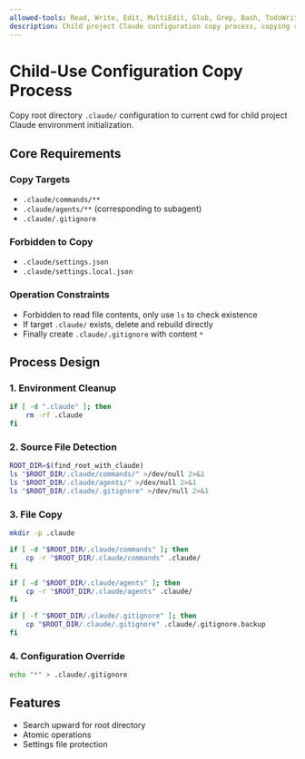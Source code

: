 ```yaml
---
allowed-tools: Read, Write, Edit, MultiEdit, Glob, Grep, Bash, TodoWrite, Task
description: Child project Claude configuration copy process, copying root directory .claude/ configuration files to current working directory
---
```


# Child-Use Configuration Copy Process

Copy root directory `.claude/` configuration to current cwd for child project Claude environment initialization.

## Core Requirements

### Copy Targets
- `.claude/commands/**`
- `.claude/agents/**` (corresponding to subagent)
- `.claude/.gitignore`

### Forbidden to Copy
- `.claude/settings.json`
- `.claude/settings.local.json`

### Operation Constraints
- Forbidden to read file contents, only use `ls` to check existence
- If target `.claude/` exists, delete and rebuild directly
- Finally create `.claude/.gitignore` with content `*`

## Process Design

### 1. Environment Cleanup
```bash
if [ -d ".claude" ]; then
    rm -rf .claude
fi
```

### 2. Source File Detection
```bash
ROOT_DIR=$(find_root_with_claude)
ls "$ROOT_DIR/.claude/commands/" >/dev/null 2>&1
ls "$ROOT_DIR/.claude/agents/" >/dev/null 2>&1
ls "$ROOT_DIR/.claude/.gitignore" >/dev/null 2>&1
```

### 3. File Copy
```bash
mkdir -p .claude

if [ -d "$ROOT_DIR/.claude/commands" ]; then
    cp -r "$ROOT_DIR/.claude/commands" .claude/
fi

if [ -d "$ROOT_DIR/.claude/agents" ]; then
    cp -r "$ROOT_DIR/.claude/agents" .claude/
fi

if [ -f "$ROOT_DIR/.claude/.gitignore" ]; then
    cp "$ROOT_DIR/.claude/.gitignore" .claude/.gitignore.backup
fi
```

### 4. Configuration Override
```bash
echo "*" > .claude/.gitignore
```

## Features

- Search upward for root directory
- Atomic operations
- Settings file protection
